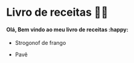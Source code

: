 # Livro de receitas :man_cook:

#### Olá, Bem vindo ao meu livro de receitas :happy:

- Strogonof de frango

- Pavê

  

